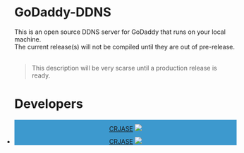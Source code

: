 # GoDaddy-DDNS
This is an open source DDNS server for GoDaddy that runs on your local machine.
<br>
The current release(s) will not be compiled until they are out of pre-release.
<br><br>   
>This description will be very scarse until a production release is ready.


# Developers
<ul style="padding-left: 0px; background-color: #3D99CE;text-align: center;">
  <li style="display: inline-block; padding: 10px 20px;">
    <a href="https://crjase.net">CRJASE</a>
    <img src="https://avatars.githubusercontent.com/u/25498208?s=40&v=4"></img>
  </li>
  <li>
    <a href="https://crjase.net">CRJASE</a>
    <img src="https://avatars.githubusercontent.com/u/25498208?s=40&v=4"></img>
  </li>
</ul>
